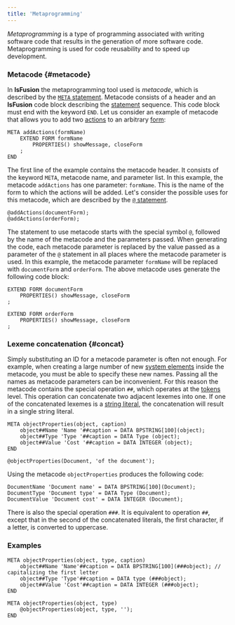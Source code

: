```yaml
---
title: 'Metaprogramming'
---
```


*Metaprogramming* is a type of programming associated with writing software code that results in the generation of more software code. Metaprogramming is used for code reusability and to speed up development.  

### Metacode {#metacode}

In **lsFusion** the metaprogramming tool used is *metacode*, which is described by the [`META` statement](META_statement.md). Metacode consists of a header and an **lsFusion** code block describing the [statement](Statements.md) sequence. This code block must end with the keyword `END`. Let us consider an example of metacode that allows you to add two [actions](Actions.md) to an arbitrary [form](Forms.md):

```lsf
META addActions(formName)
    EXTEND FORM formName
        PROPERTIES() showMessage, closeForm
    ;
END
```

The first line of the example contains the metacode header. It consists of the keyword `META`, metacode name, and parameter list. In this example, the metacode `addActions` has one parameter: `formName`. This is the name of the form to which the actions will be added. Let's consider the possible uses for this metacode, which are described by the [`@` statement](commat_statement.md). 

```lsf
@addActions(documentForm);
@addActions(orderForm);
```

The statement to use metacode starts with the special symbol `@`, followed by the name of the metacode and the parameters passed. When generating the code, each metacode parameter is replaced by the value passed as a parameter of the `@` statement in all places where the metacode parameter is used. In this example, the metacode parameter `formName` will be replaced with `documentForm` and `orderForm`. The above metacode uses generate the following code block:

```lsf
EXTEND FORM documentForm
    PROPERTIES() showMessage, closeForm
;

EXTEND FORM orderForm
    PROPERTIES() showMessage, closeForm
;
```

### Lexeme concatenation  {#concat}

Simply substituting an ID for a metacode parameter is often not enough. For example, when creating a large number of new [system elements](Element_identification.md) inside the metacode, you must be able to specify these new names. Passing all the names as metacode parameters can be inconvenient. For this reason the metacode contains the special operation `##`, which operates at the [tokens](Tokens.md) level. This operation can concatenate two adjacent lexemes into one. If one of the concatenated lexemes is a [string literal](Literals.md#strliteral), the concatenation will result in a single string literal.

```lsf
META objectProperties(object, caption)
    object##Name 'Name '##caption = DATA BPSTRING[100](object);
    object##Type 'Type '##caption = DATA Type (object);
    object##Value 'Cost '##caption = DATA INTEGER (object);
END

@objectProperties(Document, 'of the document');
```

Using the metacode `objectProperties` produces the following code:

```lsf
DocumentName 'Document name' = DATA BPSTRING[100](Document);
DocumentType 'Document type' = DATA Type (Document);
DocumentValue 'Document cost' = DATA INTEGER (Document);
```

There is also the special operation `###`. It is equivalent to operation `##`, except that in the second of the concatenated literals, the first character, if a letter, is converted to uppercase.

### Examples

```lsf
META objectProperties(object, type, caption)
    object##Name 'Name'##caption = DATA BPSTRING[100](###object); // capitalizing the first letter
    object##Type 'Type'##caption = DATA type (###object);
    object##Value 'Cost'##caption = DATA INTEGER (###object);
END

META objectProperties(object, type)
    @objectProperties(object, type, '');
END
```

